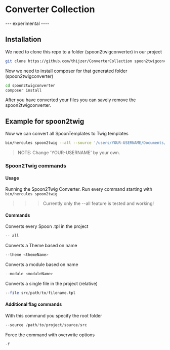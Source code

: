 # Converter Collection

--- experimental ----

## Installation

We need to clone this repo to a folder (spoon2twigconverter) in our project
```bash
git clone https://github.com/thijzer/ConverterCollection spoon2twigconverter
```

Now we need to install composer for that generated folder (spoon2twigconverter)
```bash
cd spoon2twigconverter
composer install
```

After you have converted your files you can savely remove the spoon2twigconverter. 

## Example for spoon2twig
Now we can convert all SpoonTemplates to Twig templates
```bash
bin/hercules spoon2twig --all --source '/users/YOUR-USERNAME/Documents/my-fork-project/src'
```
> NOTE: Change 'YOUR-USERNAME' by your own.

### Spoon2Twig commands

#### Usage

Running the Spoon2Twig Converter.
Run every command starting with `bin/hercules spoon2twig`

>>> Currently only the --all feature is tested and working!

#### Commands

Converts every Spoon .tpl in the project
```php
-- all
```

Converts a Theme based on name
```php
--theme <themeName>
```

Converts a module based on name
```php
--module <moduleName>
```

Converts a single file in the project (relative)
```php
--file src/path/to/filename.tpl
```

#### Additional flag commands

With this command you specify the root folder
```php
--source /path/to/project/source/src
```

Force the command with overwrite options
```php
-f
```
